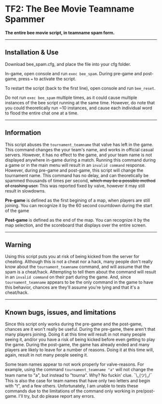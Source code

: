 # TF2: The Bee Movie Teamname Spammer
**The entire bee movie script, in teamname spam form.**

-------------
## Installation & Use
Download bee_spam.cfg, and place the file into your cfg folder.

In-game, open console and run `exec bee_spam`. 
During pre-game and post-game, press `=` to activate the script. 

To restart the script (back to the first line), open console and run `bee_reset`.

Do not run `exec bee_spam` multiple times, as it could cause multiple instances of the bee script running at the same time. However, do note that you could theoretically run ~10 instances, and cause each individual word to flood the entire chat one at a time.

-------------
## Information 
This script abuses the `tournament_teamname` that valve has left in the game. 
This command changes the your team's name, and works in official casual servers. However, it has no effect to the game, and your team name is not displayed anywhere in-game during a match.
Running this command during a game or in the main menu will result in an `invalid command` response. 
However, during pre-game and post-game, this script will change the tournament name.
This command has no delay, and can theoretically be spammed thousands of times per second, ~~which may be a possible method of crashing user.~~ This was reported fixed by valve, however it may still result in slowdowns.

**Pre-game** is defined as the first begining of a map, when players are still joining. You can recognize it by the 60 second countdown during the start of the game

**Post-game** is defined as the end of the map. You can recognize it by the map selection, and the scoreboard that displays over the entire screen.

-------------
## Warning
Using this script puts you at risk of being kicked from the server for cheating. Although this is not a cheat nor a hack, many people don't really know about the `tournament_teamname` command, and will assume that the spam is a cheat/hack. Attempting to tell them about the command will result in an `invalid command` on their part during the game. And, since `tournament_teamname` appears to be the only command in the game to have this behavior, chances are they'll assume you're lying and that it's a cheat/hack.

-------------
## Known bugs, issues, and limitations
Since this script only works during the pre-game and the post-game, chances are it won't really be useful. During the pre-game, there aren't that many players joining. Doing it at this time will result in not many people seeing it, and/or you have a risk of being kicked before even getting to play the game. During the post-game, the game has already ended and many players are likely to leave for a number of reasons. Doing it at this time will, again, result in not many people seeing it.

Some team names appear to not work properly for valve-reasons. For example, using the command `tournament_teamname "a"` will not change the team name to "a", but instead to "tourna". Why? No fuckin' clue. ¯\\\_(ツ)\_/¯
This is also the case for team names that have only two letters and begin with "t", and a few others.
Unfortunately, I am unable to tests these commands due to the limitations of the command only working in pre/post-game. I'll try, but do please report any errors.
